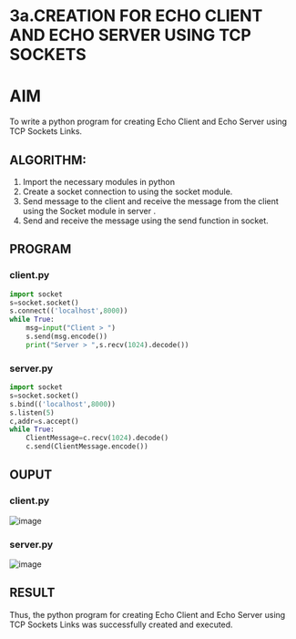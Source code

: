 # 3a.CREATION FOR ECHO CLIENT AND ECHO SERVER USING TCP SOCKETS

# AIM
To write a python program for creating Echo Client and Echo Server using TCP
Sockets Links.
## ALGORITHM:
1. Import the necessary modules in python
2. Create a socket connection to using the socket module.
3. Send message to the client and receive the message from the client using the Socket module in
 server .
4. Send and receive the message using the send function in socket.
## PROGRAM
### client.py
```python
import socket
s=socket.socket()
s.connect(('localhost',8000))
while True:
    msg=input("Client > ")
    s.send(msg.encode())
    print("Server > ",s.recv(1024).decode())
```
### server.py
```python
import socket
s=socket.socket()
s.bind(('localhost',8000))
s.listen(5)
c,addr=s.accept()
while True:
    ClientMessage=c.recv(1024).decode()
    c.send(ClientMessage.encode())
```
## OUPUT
### client.py
 ![image](https://github.com/user-attachments/assets/7a0b959b-2252-4dc6-bf6c-df31cc1614b5)

### server.py
![image](https://github.com/user-attachments/assets/32fd9cb3-9c62-4acb-bdf6-8b924e51c58a)

## RESULT
Thus, the python program for creating Echo Client and Echo Server using TCP Sockets Links 
was successfully created and executed.
